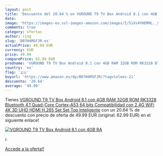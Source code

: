 ```yaml
---
layout: post
title: 'Descuento del 20.64 % en VGROUND T9 TV Box Android 8.1 con 4GB RA'
date: 
image: 'https://images-eu.ssl-images-amazon.com/images/I/51Xs4YHERML._SL200_.jpg'
comments: true
category: ofertas
author: ring
slug: 'B07H4M5FJR-es'
actualPrice: 49.99 EUR
currency: EUR
price: 49.99
comparePrice: 62.99 EUR
prodname: 'VGROUND T9 TV Box Android 8.1 con 4GB RAM 32GB ROM RK3328 Bluetooth 4.1 Quad-Core Cortex-A53 64 bits Compatibilidad con 2.4G WiFi 4K 3D UHD HDMI H.265 Set Set Top Inteligente'
country: 'es'
flag: '🇪🇸'
buyurl: 'https://www.amazon.es/dp/B07H4M5FJR/?tag=tolees-21'
descuento: '20.64'
average: '49.99'
---
```


Tienes [VGROUND T9 TV Box Android 8.1 con 4GB RAM 32GB ROM RK3328 Bluetooth 4.1 Quad-Core Cortex-A53 64 bits Compatibilidad con 2.4G WiFi 4K 3D UHD HDMI H.265 Set Set Top Inteligente](https://www.amazon.es/dp/B07H4M5FJR/?tag=tolees-21) con un 20.64 % de descuento con precio de oferta de 49.99 EUR (original: 62.99 EUR) en el siguiente enlace!

[![VGROUND T9 TV Box Android 8.1 con 4GB RA](https://images-eu.ssl-images-amazon.com/images/I/51Xs4YHERML._SL200_.jpg)](https://www.amazon.es/dp/B07H4M5FJR/?tag=tolees-21)

ℹ️:


[Accede a la oferta!!](https://www.amazon.es/dp/B07H4M5FJR/?tag=tolees-21)
